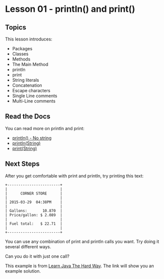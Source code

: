 # Lesson 01 - println() and print()

## Topics

This lesson introduces:

- Packages
- Classes
- Methods
- The Main Method
- println
- print
- String literals
- Concatenation
- Escape characters
- Single Line comments
- Multi-Line comments

## Read the Docs

You can read more on println and print:

- [println() - No string](https://docs.oracle.com/en/java/javase/11/docs/api/java.base/java/io/PrintStream.html#println())
- [println(String)](https://docs.oracle.com/en/java/javase/11/docs/api/java.base/java/io/PrintStream.html#println(java.lang.String))
- [print(String)](https://docs.oracle.com/en/java/javase/11/docs/api/java.base/java/io/PrintStream.html#print(java.lang.String))

## Next Steps

After you get comfortable with print and println, try printing this text:

    +------------------------+
    |                        |
    |      CORNER STORE      |
    |                        |
    | 2015-03-29  04:38PM    |
    |                        |
    | Gallons:       10.870  |
    | Price/gallon: $ 2.089  |
    |                        |
    | Fuel total:   $ 22.71  |
    |                        |
    +------------------------+

You can use any combination of print and println calls you want.
Try doing it several different ways.

Can you do it with just one call?

This example is from [Learn Java The Hard Way](https://learnjavathehardway.org/book/ex02.html). The link will show you an example solution.
